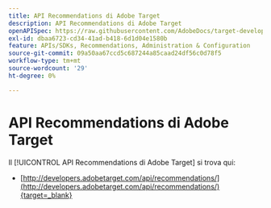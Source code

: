 ```yaml
---
title: API Recommendations di Adobe Target
description: API Recommendations di Adobe Target
openAPISpec: https://raw.githubusercontent.com/AdobeDocs/target-developers/main/src/models-api.json
exl-id: dbaa6723-cd34-41ad-b418-6d1d04e1580b
feature: APIs/SDKs, Recommendations, Administration & Configuration
source-git-commit: 09a50aa67ccd5c687244a85caad24df56c0d78f5
workflow-type: tm+mt
source-wordcount: '29'
ht-degree: 0%

---
```


# API Recommendations di Adobe Target

Il [!UICONTROL API Recommendations di Adobe Target] si trova qui:

* [http://developers.adobetarget.com/api/recommendations/](http://developers.adobetarget.com/api/recommendations/){target=_blank}
